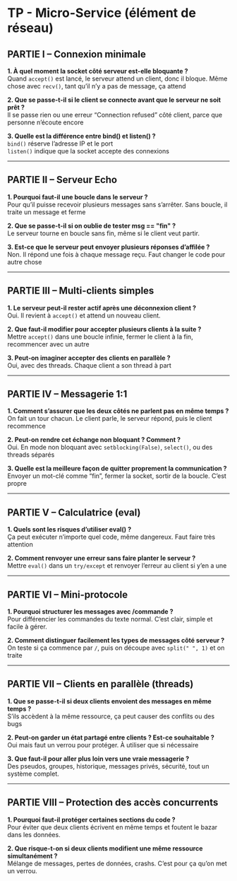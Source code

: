 
# TP - Micro-Service (élément de réseau)

##  PARTIE I – Connexion minimale

**1. À quel moment la socket côté serveur est-elle bloquante ?**  
Quand `accept()` est lancé, le serveur attend un client, donc il bloque. Même chose avec `recv()`, tant qu’il n’y a pas de message, ça attend

**2. Que se passe-t-il si le client se connecte avant que le serveur ne soit prêt ?**  
Il se passe rien ou une erreur “Connection refused” côté client, parce que personne n’écoute encore

**3. Quelle est la différence entre bind() et listen() ?**  
`bind()` réserve l’adresse IP et le port  
`listen()` indique que la socket accepte des connexions

---

##  PARTIE II – Serveur Echo

**1. Pourquoi faut-il une boucle dans le serveur ?**  
Pour qu’il puisse recevoir plusieurs messages sans s’arrêter. Sans boucle, il traite un message et ferme

**2. Que se passe-t-il si on oublie de tester msg == "fin" ?**  
Le serveur tourne en boucle sans fin, même si le client veut partir.

**3. Est-ce que le serveur peut envoyer plusieurs réponses d’affilée ?**  
Non. Il répond une fois à chaque message reçu. Faut changer le code pour autre chose

---

##  PARTIE III – Multi-clients simples

**1. Le serveur peut-il rester actif après une déconnexion client ?**  
Oui. Il revient à `accept()` et attend un nouveau client.

**2. Que faut-il modifier pour accepter plusieurs clients à la suite ?**  
Mettre `accept()` dans une boucle infinie, fermer le client à la fin, recommencer avec un autre

**3. Peut-on imaginer accepter des clients en parallèle ?**  
Oui, avec des threads. Chaque client a son thread à part

---

##  PARTIE IV – Messagerie 1:1

**1. Comment s’assurer que les deux côtés ne parlent pas en même temps ?**  
On fait un tour chacun. Le client parle, le serveur répond, puis le client recommence

**2. Peut-on rendre cet échange non bloquant ? Comment ?**  
Oui. En mode non bloquant avec `setblocking(False)`, `select()`, ou des threads séparés

**3. Quelle est la meilleure façon de quitter proprement la communication ?**  
Envoyer un mot-clé comme “fin”, fermer la socket, sortir de la boucle. C’est propre

---

##  PARTIE V – Calculatrice (eval)

**1. Quels sont les risques d’utiliser eval() ?**  
Ça peut exécuter n’importe quel code, même dangereux. Faut faire très attention

**2. Comment renvoyer une erreur sans faire planter le serveur ?**  
Mettre `eval()` dans un `try/except` et renvoyer l’erreur au client si y’en a une

---

##  PARTIE VI – Mini-protocole

**1. Pourquoi structurer les messages avec /commande ?**  
Pour différencier les commandes du texte normal. C’est clair, simple et facile à gérer.

**2. Comment distinguer facilement les types de messages côté serveur ?**  
On teste si ça commence par `/`, puis on découpe avec `split(" ", 1)` et on traite

---

##  PARTIE VII – Clients en parallèle (threads)

**1. Que se passe-t-il si deux clients envoient des messages en même temps ?**  
S’ils accèdent à la même ressource, ça peut causer des conflits ou des bugs

**2. Peut-on garder un état partagé entre clients ? Est-ce souhaitable ?**  
Oui mais faut un verrou pour protéger. À utiliser que si nécessaire

**3. Que faut-il pour aller plus loin vers une vraie messagerie ?**  
Des pseudos, groupes, historique, messages privés, sécurité, tout un système complet.

---

##  PARTIE VIII – Protection des accès concurrents

**1. Pourquoi faut-il protéger certaines sections du code ?**  
Pour éviter que deux clients écrivent en même temps et foutent le bazar dans les données.

**2. Que risque-t-on si deux clients modifient une même ressource simultanément ?**  
Mélange de messages, pertes de données, crashs. C’est pour ça qu’on met un verrou.

